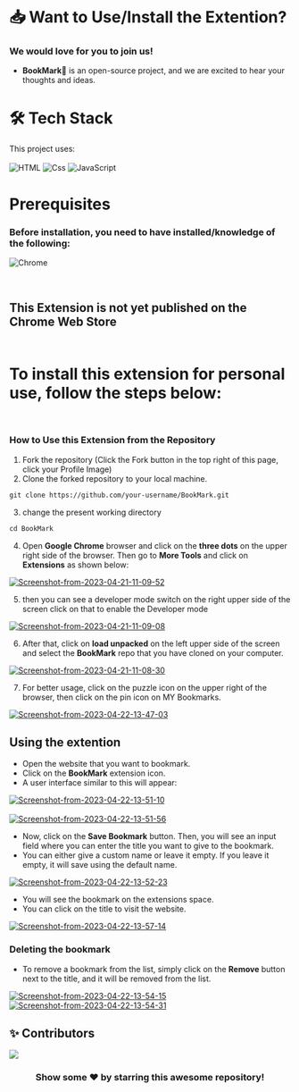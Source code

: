 # 📥 Want to Use/Install the Extention?

### We would love for you to join us!

- **BookMark🔖** is an open-source project, and we are excited to hear your thoughts and ideas.

# 🛠️ Tech Stack

This project uses: <br><br>
![HTML](https://img.shields.io/badge/🗽_html-%23000000.svg?style=for-the-badge&logo=html&logoColor=%2361DAFB)
![Css](https://img.shields.io/badge/🎨_css-%23000000.svg?style=for-the-badge&logo=css&logoColor=%2361DAFB)
![JavaScript](https://img.shields.io/badge/javascript-%23000000.svg?style=for-the-badge&logo=javascript&logoColor=%FFFF00)



# Prerequisites

### Before installation, you need to have installed/knowledge of the following:
![Chrome](https://img.shields.io/badge/chrome_Browser-6DA55F?style=for-the-badge&logo=chrome&logoColor=white)

<br>

## This Extension is not yet published on the Chrome Web Store <br><br>

# **To install this extension for personal use, follow the steps below:**<br><br>


### How to  Use this Extension from the Repository 

1. Fork the repository (Click the Fork button in the top right of this page,
   click your Profile Image)
2. Clone the forked repository to your local machine.

```markdown
git clone https://github.com/your-username/BookMark.git
```

3. change the present working directory

```markdown
cd BookMark
```

4. Open **Google Chrome** browser and click on the **three dots** on the upper right side of the browser. Then go to **More Tools** and click on **Extensions** as shown below:

<a href="https://ibb.co/YZhMnNY"><img src="https://i.ibb.co/ZmxP4ft/Screenshot-from-2023-04-21-11-09-52.png" alt="Screenshot-from-2023-04-21-11-09-52" border="0"></a>

5. then you can see a developer mode switch on the right upper side of the screen click on that to enable the Developer mode 

<a href="https://ibb.co/4jJgb6r"><img src="https://i.ibb.co/Q6XjW2w/Screenshot-from-2023-04-21-11-09-08.png" alt="Screenshot-from-2023-04-21-11-09-08" border="0"></a>

6. After that, click on **load unpacked** on the left upper side of the screen and select the **BookMark** repo that you have cloned on your computer.

<a href="https://ibb.co/Wtwfv9j"><img src="https://i.ibb.co/YZMhB9w/Screenshot-from-2023-04-21-11-08-30.png" alt="Screenshot-from-2023-04-21-11-08-30" border="0"></a>

7. For better usage, click on the puzzle icon on the upper right of the browser, then click on the pin icon on MY Bookmarks.

<a href="https://ibb.co/XzS1v61"><img src="https://i.ibb.co/dQGFzXF/Screenshot-from-2023-04-22-13-47-03.png" alt="Screenshot-from-2023-04-22-13-47-03" border="0"></a>

## Using the extention
- Open the website that you want to bookmark.
- Click on the **BookMark** extension icon.
- A user interface similar to this will appear:

<a href="https://ibb.co/Gv4WXyp"><img src="https://i.ibb.co/hRJBkb9/Screenshot-from-2023-04-22-13-51-10.png" alt="Screenshot-from-2023-04-22-13-51-10" border="0"></a>
<br><br>
<a href="https://ibb.co/1sgtwqs"><img src="https://i.ibb.co/SQj49nQ/Screenshot-from-2023-04-22-13-51-56.png" alt="Screenshot-from-2023-04-22-13-51-56" border="0"></a>

- Now, click on the **Save Bookmark** button. Then, you will see an input field where you can enter the title you want to give to the bookmark.
- You can either give a custom name or leave it empty. If you leave it empty, it will save using the default name.

<a href="https://ibb.co/V3tPnq0"><img src="https://i.ibb.co/6Nmf9Wc/Screenshot-from-2023-04-22-13-52-23.png" alt="Screenshot-from-2023-04-22-13-52-23" border="0"></a>

- You will see the bookmark on the extensions space.
- You can click on the title to visit the website.

<a href="https://ibb.co/cDy5Hs8"><img src="https://i.ibb.co/KF5Zk8s/Screenshot-from-2023-04-22-13-57-14.png" alt="Screenshot-from-2023-04-22-13-57-14" border="0"></a>

### Deleting the bookmark
- To remove a bookmark from the list, simply click on the **Remove** button next to the title, and it will be removed from the list.

<a href="https://ibb.co/f0WJQBY"><img src="https://i.ibb.co/PCykt3Z/Screenshot-from-2023-04-22-13-54-15.png" alt="Screenshot-from-2023-04-22-13-54-15" border="0"></a>
<a href="https://ibb.co/vj6W52X"><img src="https://i.ibb.co/qr38GbJ/Screenshot-from-2023-04-22-13-54-31.png" alt="Screenshot-from-2023-04-22-13-54-31" border="0"></a>

## ✨ Contributors

<a href="https://github.com/JasonDsouza212/BookMark/graphs/contributors">
  <img src="https://contrib.rocks/image?repo=JasonDsouza212/BookMark" />
</a>

<br>
<div align="center">
<h3>Show some ❤️ by starring this awesome repository!</h3>
</div>

